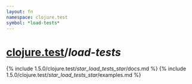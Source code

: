 ```yaml
---
layout: fn
namespace: clojure.test
symbol: *load-tests*
---
```


# [clojure.test](../)/*load-tests*

{% include 1.5.0/clojure.test/_star_load_tests_star_/docs.md %}
{% include 1.5.0/clojure.test/_star_load_tests_star_/examples.md %}

